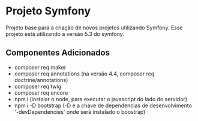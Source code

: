 # Projeto Symfony
Projeto base para a criação de novos projetos utilizando Symfony.
Esse projeto está utilizando a versão 5.3 do symfony.

## Componentes Adicionados
* composer req maker
* composer req annotations (na versão 4.4, composer req doctrine/annotations)
* composer req twig
* composer req encore
* npm i (instalar o node, para executar o javascript do lado do servidor)
* npm i -D bootstrap (-D é a chave de dependencias de desenvolvimento '-devDependencies' onde será instalado o boostrap)